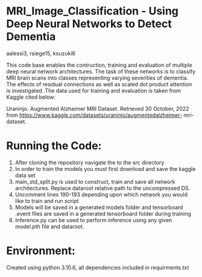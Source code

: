 # MRI_Image_Classification - Using Deep Neural Networks to Detect Dementia
aalessi3, rsiege15, ksuzuki6

This code base enables the contruction, training and evaluation of multiple deep neural network architectures. The task of these networks is to classify MRI brain scans into classes representing varying severities of dementia. The effects of residual connections as well as scaled dot product attention is investigated .The data used for training and evaluation is taken from Kaggle cited below:

Uraninjo. Augmented Alzheimer MRI Dataset. Retrieved 30 October, 2022 from https://www.kaggle.com/datasets/uraninjo/augmentedalzheimer-
mri-dataset.


# Running the Code:
1. After cloning the repository navigate the to the src directory
2. In order to train the models you must first download and save the kaggle data set
3. main_std_split.py is used to construct, train and save all network architectures. Replace dataroot relative path to the uncompressed DS.
4. Uncomment lines 190-193 depending upon which network you would like to train and run script
5. Models will be saved in a generated models folder and tensorboard .event files are saved in a generated tensorboard folder during training
6. Inference.py can be used to perform inference using any given model.pth file and dataroot. 



# Environment:
Created using python 3.10.6, all dependencies included in requirments.txt
